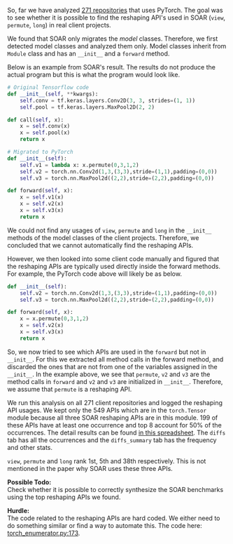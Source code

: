 So, far we have analyzed [271 repositories](repositories.txt) that uses PyTorch.
The goal was to see whether it is possible to find the reshaping API's used in SOAR (`view`, `permute`, `long`) 
in real client projects.

We found that SOAR only migrates the _model_ classes.
Therefore, we first detected model classes and analyzed them only.
Model classes inherit from `Module` class and has an `__init__` and a `forward` method.

Below is an example from SOAR's result. The results do not produce the actual program 
but this is what the program would look like.

```python
# Original Tensorflow code
def __init__(self, **kwargs):
    self.conv = tf.keras.layers.Conv2D(3, 3, strides=(1, 1))
    self.pool = tf.keras.layers.MaxPool2D(2, 2)

def call(self, x):
    x = self.conv(x)
    x = self.pool(x)
    return x
```

```python
# Migrated to PyTorch
def __init__(self):
    self.v1 = lambda x: x.permute(0,3,1,2)
    self.v2 = torch.nn.Conv2d(1,3,(3,3),stride=(1,1),padding=(0,0))
    self.v3 = torch.nn.MaxPool2d((2,2),stride=(2,2),padding=(0,0))

def forward(self, x):
    x = self.v1(x)
    x = self.v2(x)
    x = self.v3(x)
    return x
```
We could not find any usages of `view`, `permute` and `long` in the `__init__` methods of the model classes of the client projects.
Therefore, we concluded that we cannot automatically find the reshaping APIs.

However, we then looked into some client code manually and figured that the reshaping APIs are typically used directly inside the 
forward methods. For example, the PyTorch code above will likely be as below.

```python
def __init__(self):
    self.v2 = torch.nn.Conv2d(1,3,(3,3),stride=(1,1),padding=(0,0))
    self.v3 = torch.nn.MaxPool2d((2,2),stride=(2,2),padding=(0,0))

def forward(self, x):
    x = x.permute(0,3,1,2)
    x = self.v2(x)
    x = self.v3(x)
    return x
```

So, we now tried to see which APIs are used in the `forward` but not in `__init__`.
For this we extracted all method calls in the forward method,
and discarded the ones that are not from one of the variables assigned in the `__init__`.
In the example above, we see that `permute`, `v2` and `v3` are the method calls in `forward` 
and `v2` and `v3` are initialized in `__init__`.
Therefore, we assume that `permute` is a reshaping API.

We run this analysis on all 271 client repositories and logged the reshaping API usages.
We kept only the 549 APIs which are in the `torch.Tensor` module because all three SOAR reshaping APIs are in this module.
199 of these APIs have at least one occurrence and top 8 account for 50% of the occurrences.
The detail results can be found 
[in this spreadsheet](https://docs.google.com/spreadsheets/d/1x-5H1rUOKBbwJQLSwPPbmcPZlDpK4FelMvusVYig9dU/edit#gid=999917312).
The `diffs` tab has all the occurrences and the `diffs_summary` tab has the frequency and other stats.

`view`, `permute` and `long` rank 1st, 5th and 38th respectively.
This is not mentioned in the paper why SOAR uses these three APIs.

**Possible Todo:**  
Check whether it is possible to correctly synthesize the SOAR benchmarks using the top reshaping APIs we found.

**Hurdle:**  
The code related to the reshaping APIs are hard coded. We either need to do something similar or find a way to automate this.
The code here: [torch_enumerator.py:173](https://github.com/ualberta-smr/SOAR/blob/master/synthesis/synthesizer/tf_to_torch/torch_enumerator.py#L173).
